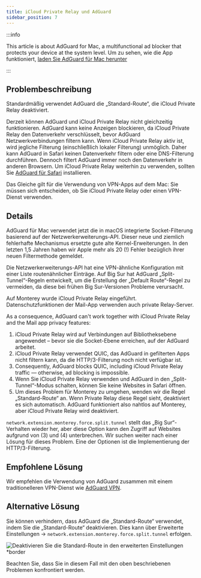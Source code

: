 ```yaml
---
title: iCloud Private Relay und AdGuard
sidebar_position: 7
---
```


:::info

This article is about AdGuard for Mac, a multifunctional ad blocker that protects your device at the system level. Um zu sehen, wie die App funktioniert, [laden Sie AdGuard für Mac herunter](https://agrd.io/download-kb-adblock)

:::

## Problembeschreibung

Standardmäßig verwendet AdGuard die „Standard-Route“, die iCloud Private Relay deaktiviert.

Derzeit können AdGuard und iCloud Private Relay nicht gleichzeitig funktionieren. AdGuard kann keine Anzeigen blockieren, da iCloud Private Relay den Datenverkehr verschlüsselt, bevor AdGuard Netzwerkverbindungen filtern kann. Wenn iCloud Private Relay aktiv ist, wird jegliche Filterung (einschließlich lokaler Filterung) unmöglich. Daher kann AdGuard in Safari keinen Datenverkehr filtern oder eine DNS-Filterung durchführen. Dennoch filtert AdGuard immer noch den Datenverkehr in anderen Browsern. Um iCloud Private Relay weiterhin zu verwenden, sollten Sie [AdGuard für Safari](https://adguard.com/adguard-safari/overview.html) installieren.

Das Gleiche gilt für die Verwendung von VPN-Apps auf dem Mac: Sie müssen sich entscheiden, ob Sie iCloud Private Relay oder einen VPN-Dienst verwenden.

## Details

AdGuard für Mac verwendet jetzt die in macOS integrierte Socket-Filterung basierend auf der Netzwerkerweiterungs-API. Dieser neue und ziemlich fehlerhafte Mechanismus ersetzte gute alte Kernel-Erweiterungen. In den letzten 1,5 Jahren haben wir Apple mehr als 20 (!) Fehler bezüglich ihrer neuen Filtermethode gemeldet.

Die Netzwerkerweiterungs-API hat eine VPN-ähnliche Konfiguration mit einer Liste routenähnlicher Einträge. Auf Big Sur hat AdGuard „Split-Tunnel“-Regeln entwickelt, um die Erstellung der „Default Route“-Regel zu vermeiden, da diese bei frühen Big Sur-Versionen Probleme verursacht.

Auf Monterey wurde iCloud Private Relay eingeführt. Datenschutzfunktionen der Mail-App verwenden auch private Relay-Server.

As a consequence, AdGuard can't work together with iCloud Private Relay and the Mail app privacy features:

1. iCloud Private Relay wird auf Verbindungen auf Bibliotheksebene angewendet – bevor sie die Socket-Ebene erreichen, auf der AdGuard arbeitet.
2. iCloud Private Relay verwendet QUIC, das AdGuard in gefilterten Apps nicht filtern kann, da die HTTP/3-Filterung noch nicht verfügbar ist.
3. Consequently, AdGuard blocks QUIC, including iCloud Private Relay traffic — otherwise, ad blocking is impossible.
4. Wenn Sie iCloud Private Relay verwenden und AdGuard in den „Split-Tunnel“-Modus schalten, können Sie keine Websites in Safari öffnen.
5. Um dieses Problem für Monterey zu umgehen, wenden wir die Regel „Standard-Route“ an. Wenn Private Relay diese Regel sieht, deaktiviert es sich automatisch. AdGuard funktioniert also nahtlos auf Monterey, aber iCloud Private Relay wird deaktiviert.

`network.extension.monterey.force.split.tunnel` stellt das „Big Sur“-Verhalten wieder her, aber diese Option kann den Zugriff auf Websites aufgrund von (3) und (4) unterbrechen. Wir suchen weiter nach einer Lösung für dieses Problem. Eine der Optionen ist die Implementierung der HTTP/3-Filterung.

## Empfohlene Lösung

Wir empfehlen die Verwendung von AdGuard zusammen mit einem traditionelleren VPN-Dienst wie [AdGuard VPN](https://adguard-vpn.com/).

## Alternative Lösung

Sie können verhindern, dass AdGuard die „Standard-Route“ verwendet, indem Sie die „Standard-Route“ deaktivieren. Dies kann über Erweiterte Einstellungen → `network.extension.monterey.force.split.tunnel` erfolgen.

![Deaktivieren Sie die Standard-Route in den erweiterten Einstellungen *border](https://cdn.adtidy.org/content/kb/ad_blocker/mac/mac_adguard_advanced_settings.jpg)

Beachten Sie, dass Sie in diesem Fall mit den oben beschriebenen Problemen konfrontiert werden.
